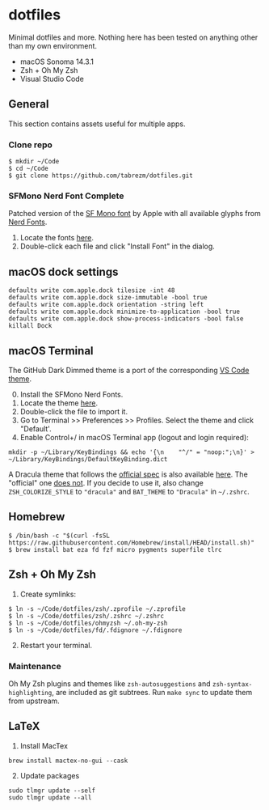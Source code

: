 # dotfiles

Minimal dotfiles and more. Nothing here has been tested on anything other than my own environment.

- macOS Sonoma 14.3.1
- Zsh + Oh My Zsh
- Visual Studio Code

## General

This section contains assets useful for multiple apps.

### Clone repo

```
$ mkdir ~/Code
$ cd ~/Code
$ git clone https://github.com/tabrezm/dotfiles.git
```

### SFMono Nerd Font Complete

Patched version of the [SF Mono font](https://developer.apple.com/fonts/) by
Apple with all available glyphs from [Nerd Fonts](https://github.com/ryanoasis/nerd-fonts).

1. Locate the fonts [here](fonts).
2. Double-click each file and click "Install Font" in the dialog.

## macOS dock settings

```shell
defaults write com.apple.dock tilesize -int 48
defaults write com.apple.dock size-immutable -bool true
defaults write com.apple.dock orientation -string left
defaults write com.apple.dock minimize-to-application -bool true
defaults write com.apple.dock show-process-indicators -bool false
killall Dock
```

## macOS Terminal

The GitHub Dark Dimmed theme is a port of the corresponding [VS Code theme](https://github.com/primer/github-vscode-theme).

0. Install the SFMono Nerd Fonts.
1. Locate the theme [here](themes/GitHub%20Dark%20Dimmed.terminal).
2. Double-click the file to import it.
3. Go to Terminal >> Preferences >> Profiles. Select the theme and click "Default'.
4. Enable Control+/ in macOS Terminal app (logout and login required):

```
mkdir -p ~/Library/KeyBindings && echo '{\n    "^/" = "noop:";\n}' > ~/Library/KeyBindings/DefaultKeyBinding.dict
```

A Dracula theme that follows the [official spec](https://spec.draculatheme.com/) is also available [here](themes/Dracula.terminal). The "official" one [does not](https://github.com/dracula/terminal-app/issues/6). If you decide to use it, also change `ZSH_COLORIZE_STYLE` to `"dracula"` and `BAT_THEME` to `"Dracula"` in `~/.zshrc`.

## Homebrew

```
$ /bin/bash -c "$(curl -fsSL https://raw.githubusercontent.com/Homebrew/install/HEAD/install.sh)"
$ brew install bat eza fd fzf micro pygments superfile tlrc
```

## Zsh + Oh My Zsh

1. Create symlinks:

```
$ ln -s ~/Code/dotfiles/zsh/.zprofile ~/.zprofile
$ ln -s ~/Code/dotfiles/zsh/.zshrc ~/.zshrc
$ ln -s ~/Code/dotfiles/ohmyzsh ~/.oh-my-zsh
$ ln -s ~/Code/dotfiles/fd/.fdignore ~/.fdignore
```

2. Restart your terminal.

### Maintenance

Oh My Zsh plugins and themes like `zsh-autosuggestions` and `zsh-syntax-highlighting`,
are included as git subtrees. Run `make sync` to update them from upstream.

## LaTeX

1. Install MacTex

```
brew install mactex-no-gui --cask
```

2. Update packages

```
sudo tlmgr update --self
sudo tlmgr update --all
```
